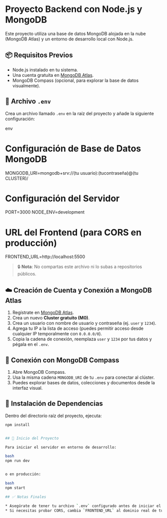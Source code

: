 # Proyecto Backend con Node.js y MongoDB

Este proyecto utiliza una base de datos MongoDB alojada en la nube (MongoDB Atlas) y un entorno de desarrollo local con Node.js.

## 📦 Requisitos Previos

- Node.js instalado en tu sistema.
- Una cuenta gratuita en [MongoDB Atlas](https://www.mongodb.com/cloud/atlas/register).
- MongoDB Compass (opcional, para explorar la base de datos visualmente).

## 🔐 Archivo `.env`

Crea un archivo llamado `.env` en la raíz del proyecto y añade la siguiente configuración:

env
# Configuración de Base de Datos MongoDB
MONGODB_URI=mongodb+srv://(tu usuario):(tucontraseña)@(tu CLUSTER)/

# Configuración del Servidor
PORT=3000
NODE_ENV=development

# URL del Frontend (para CORS en producción)
FRONTEND_URL=http://localhost:5500


> 🔒 **Nota**: No compartas este archivo ni lo subas a repositorios públicos.

## ☁️ Creación de Cuenta y Conexión a MongoDB Atlas

1. Regístrate en [MongoDB Atlas](https://www.mongodb.com/cloud/atlas).
2. Crea un nuevo **Cluster gratuito (M0)**.
3. Crea un usuario con nombre de usuario y contraseña (ej. `user` y `1234`).
4. Agrega tu IP a la lista de acceso (puedes permitir acceso desde cualquier IP temporalmente con `0.0.0.0/0`).
5. Copia la cadena de conexión, reemplaza `user` y `1234` por tus datos y pégala en el `.env`.

## 🔗 Conexión con MongoDB Compass

1. Abre MongoDB Compass.
2. Usa la misma cadena `MONGODB_URI` de tu `.env` para conectar al clúster.
3. Puedes explorar bases de datos, colecciones y documentos desde la interfaz visual.

## 🧰 Instalación de Dependencias

Dentro del directorio raíz del proyecto, ejecuta:

```bash
npm install


## 🚀 Inicio del Proyecto

Para iniciar el servidor en entorno de desarrollo:

bash
npm run dev


o en producción:

bash
npm start

## ✅ Notas Finales

* Asegúrate de tener tu archivo `.env` configurado antes de iniciar el servidor.
* Si necesitas probar CORS, cambia `FRONTEND_URL` al dominio real de tu frontend cuando pases a producción.

